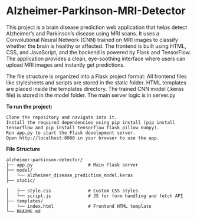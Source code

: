 # Alzheimer-Parkinson-MRI-Detector
This project is a brain disease prediction web application that helps detect Alzheimer’s and Parkinson’s disease using MRI scans. It uses a Convolutional Neural Network (CNN) trained on MRI images to classify whether the brain is healthy or affected. The frontend is built using HTML, CSS, and JavaScript, and the backend is powered by Flask and TensorFlow. The application provides a clean, eye-soothing interface where users can upload MRI images and instantly get predictions.

The file structure is organized into a Flask project format:
All frontend files like stylesheets and scripts are stored in the static folder.
HTML templates are placed inside the templates directory.
The trained CNN model (.keras file) is stored in the model folder.
The main server logic is in server.py

**To run the project:**
```
Clone the repository and navigate into it.
Install the required dependencies using pip install (pip install tensorflow and pip install tensorflow flask pillow numpy).
Run app.py to start the Flask development server.
Open http://localhost:8080 in your browser to use the app.
```
**File Structure**
```
alzheimer-parkinson-detector/
├── app.py                     # Main Flask server
├── model/
│   └── alzheimer_disease_prediction_model.keras
├── static/

│   ├── style.css              # Custom CSS styles
│   └── script.js              # JS for form handling and fetch API
├── templates/
│   └── index.html             # Frontend HTML template
└── README.md
```
